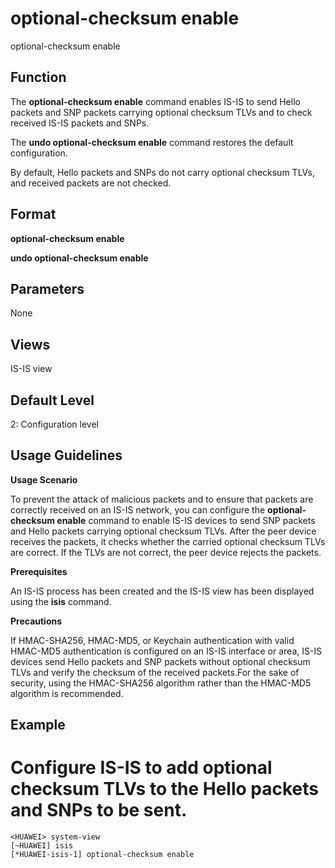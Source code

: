 optional-checksum enable
========================

optional-checksum enable

Function
--------



The **optional-checksum enable** command enables IS-IS to send Hello packets and SNP packets carrying optional checksum TLVs and to check received IS-IS packets and SNPs.

The **undo optional-checksum enable** command restores the default configuration.



By default, Hello packets and SNPs do not carry optional checksum TLVs, and received packets are not checked.


Format
------

**optional-checksum enable**

**undo optional-checksum enable**


Parameters
----------

None

Views
-----

IS-IS view


Default Level
-------------

2: Configuration level


Usage Guidelines
----------------

**Usage Scenario**

To prevent the attack of malicious packets and to ensure that packets are correctly received on an IS-IS network, you can configure the **optional-checksum enable** command to enable IS-IS devices to send SNP packets and Hello packets carrying optional checksum TLVs. After the peer device receives the packets, it checks whether the carried optional checksum TLVs are correct. If the TLVs are not correct, the peer device rejects the packets.

**Prerequisites**

An IS-IS process has been created and the IS-IS view has been displayed using the **isis** command.

**Precautions**

If HMAC-SHA256, HMAC-MD5, or Keychain authentication with valid HMAC-MD5 authentication is configured on an IS-IS interface or area, IS-IS devices send Hello packets and SNP packets without optional checksum TLVs and verify the checksum of the received packets.For the sake of security, using the HMAC-SHA256 algorithm rather than the HMAC-MD5 algorithm is recommended.


Example
-------

# Configure IS-IS to add optional checksum TLVs to the Hello packets and SNPs to be sent.
```
<HUAWEI> system-view
[~HUAWEI] isis
[*HUAWEI-isis-1] optional-checksum enable

```